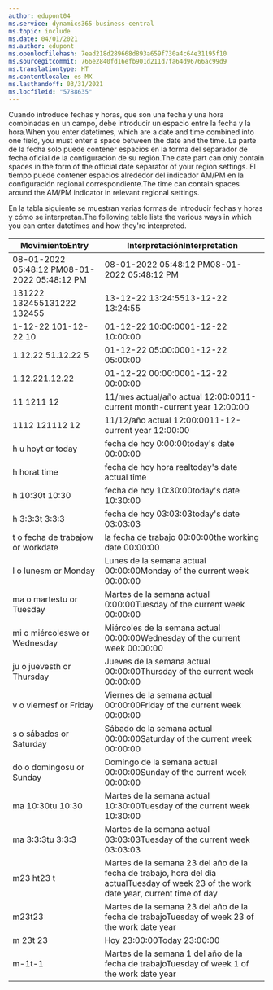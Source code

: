 ```yaml
---
author: edupont04
ms.service: dynamics365-business-central
ms.topic: include
ms.date: 04/01/2021
ms.author: edupont
ms.openlocfilehash: 7ead218d289668d893a659f730a4c64e31195f10
ms.sourcegitcommit: 766e2840fd16efb901d211d7fa64d96766ac99d9
ms.translationtype: HT
ms.contentlocale: es-MX
ms.lasthandoff: 03/31/2021
ms.locfileid: "5788635"
---
```

<span data-ttu-id="8f3b8-101">Cuando introduce fechas y horas, que son una fecha y una hora combinadas en un campo, debe introducir un espacio entre la fecha y la hora.</span><span class="sxs-lookup"><span data-stu-id="8f3b8-101">When you enter datetimes, which are a date and time combined into one field, you must enter a space between the date and the time.</span></span> <span data-ttu-id="8f3b8-102">La parte de la fecha solo puede contener espacios en la forma del separador de fecha oficial de la configuración de su región.</span><span class="sxs-lookup"><span data-stu-id="8f3b8-102">The date part can only contain spaces in the form of the official date separator of your region settings.</span></span> <span data-ttu-id="8f3b8-103">El tiempo puede contener espacios alrededor del indicador AM/PM en la configuración regional correspondiente.</span><span class="sxs-lookup"><span data-stu-id="8f3b8-103">The time can contain spaces around the AM/PM indicator in relevant regional settings.</span></span>

<!--It is also possible to enter only a date in a datetime field, but it is not possible to enter only a time.-->

<span data-ttu-id="8f3b8-104">En la tabla siguiente se muestran varias formas de introducir fechas y horas y cómo se interpretan.</span><span class="sxs-lookup"><span data-stu-id="8f3b8-104">The following table lists the various ways in which you can enter datetimes and how they're interpreted.</span></span>  

|<span data-ttu-id="8f3b8-105">Movimiento</span><span class="sxs-lookup"><span data-stu-id="8f3b8-105">Entry</span></span>|<span data-ttu-id="8f3b8-106">Interpretación</span><span class="sxs-lookup"><span data-stu-id="8f3b8-106">Interpretation</span></span>|
|---------------|------------------------|
|<span data-ttu-id="8f3b8-107">08-01-2022 05:48:12 PM</span><span class="sxs-lookup"><span data-stu-id="8f3b8-107">08-01-2022 05:48:12 PM</span></span>|<span data-ttu-id="8f3b8-108">08\-01\-2022 05:48:12 PM</span><span class="sxs-lookup"><span data-stu-id="8f3b8-108">08\-01\-2022 05:48:12 PM</span></span>|
|<span data-ttu-id="8f3b8-109">131222 132455</span><span class="sxs-lookup"><span data-stu-id="8f3b8-109">131222 132455</span></span>|<span data-ttu-id="8f3b8-110">13-12-22 13:24:55</span><span class="sxs-lookup"><span data-stu-id="8f3b8-110">13-12-22 13:24:55</span></span>|
|<span data-ttu-id="8f3b8-111">1-12-22 10</span><span class="sxs-lookup"><span data-stu-id="8f3b8-111">1-12-22 10</span></span>|<span data-ttu-id="8f3b8-112">01-12-22 10:00:00</span><span class="sxs-lookup"><span data-stu-id="8f3b8-112">01-12-22 10:00:00</span></span>|
|<span data-ttu-id="8f3b8-113">1.12.22 5</span><span class="sxs-lookup"><span data-stu-id="8f3b8-113">1.12.22 5</span></span>|<span data-ttu-id="8f3b8-114">01-12-22 05:00:00</span><span class="sxs-lookup"><span data-stu-id="8f3b8-114">01-12-22 05:00:00</span></span>|
|<span data-ttu-id="8f3b8-115">1.12.22</span><span class="sxs-lookup"><span data-stu-id="8f3b8-115">1.12.22</span></span>|<span data-ttu-id="8f3b8-116">01-12-22 00:00:00</span><span class="sxs-lookup"><span data-stu-id="8f3b8-116">01-12-22 00:00:00</span></span>|
|<span data-ttu-id="8f3b8-117">11 12</span><span class="sxs-lookup"><span data-stu-id="8f3b8-117">11 12</span></span>|<span data-ttu-id="8f3b8-118">11/mes actual/año actual 12:00:00</span><span class="sxs-lookup"><span data-stu-id="8f3b8-118">11-current month-current year 12:00:00</span></span>|
|<span data-ttu-id="8f3b8-119">1112 12</span><span class="sxs-lookup"><span data-stu-id="8f3b8-119">1112 12</span></span>|<span data-ttu-id="8f3b8-120">11/12/año actual 12:00:00</span><span class="sxs-lookup"><span data-stu-id="8f3b8-120">11-12-current year 12:00:00</span></span>|
|<span data-ttu-id="8f3b8-121">h u hoy</span><span class="sxs-lookup"><span data-stu-id="8f3b8-121">t or today</span></span>|<span data-ttu-id="8f3b8-122">fecha de hoy 0:00:00</span><span class="sxs-lookup"><span data-stu-id="8f3b8-122">today's date 00:00:00</span></span>|
|<span data-ttu-id="8f3b8-123">h hora</span><span class="sxs-lookup"><span data-stu-id="8f3b8-123">t time</span></span>|<span data-ttu-id="8f3b8-124">fecha de hoy hora real</span><span class="sxs-lookup"><span data-stu-id="8f3b8-124">today's date actual time</span></span>|
|<span data-ttu-id="8f3b8-125">h 10:30</span><span class="sxs-lookup"><span data-stu-id="8f3b8-125">t 10:30</span></span>|<span data-ttu-id="8f3b8-126">fecha de hoy 10:30:00</span><span class="sxs-lookup"><span data-stu-id="8f3b8-126">today's date 10:30:00</span></span>|
|<span data-ttu-id="8f3b8-127">h 3:3:3</span><span class="sxs-lookup"><span data-stu-id="8f3b8-127">t 3:3:3</span></span>|<span data-ttu-id="8f3b8-128">fecha de hoy 03:03:03</span><span class="sxs-lookup"><span data-stu-id="8f3b8-128">today's date 03:03:03</span></span>|
|<span data-ttu-id="8f3b8-129">t o fecha de trabajo</span><span class="sxs-lookup"><span data-stu-id="8f3b8-129">w or workdate</span></span>|<span data-ttu-id="8f3b8-130">la fecha de trabajo 00:00:00</span><span class="sxs-lookup"><span data-stu-id="8f3b8-130">the working date 00:00:00</span></span>|
|<span data-ttu-id="8f3b8-131">l o lunes</span><span class="sxs-lookup"><span data-stu-id="8f3b8-131">m or Monday</span></span>|<span data-ttu-id="8f3b8-132">Lunes de la semana actual 00:00:00</span><span class="sxs-lookup"><span data-stu-id="8f3b8-132">Monday of the current week 00:00:00</span></span>|
|<span data-ttu-id="8f3b8-133">ma o martes</span><span class="sxs-lookup"><span data-stu-id="8f3b8-133">tu or Tuesday</span></span>|<span data-ttu-id="8f3b8-134">Martes de la semana actual 0:00:00</span><span class="sxs-lookup"><span data-stu-id="8f3b8-134">Tuesday of the current week 00:00:00</span></span>|
|<span data-ttu-id="8f3b8-135">mi o miércoles</span><span class="sxs-lookup"><span data-stu-id="8f3b8-135">we or Wednesday</span></span>|<span data-ttu-id="8f3b8-136">Miércoles de la semana actual 00:00:00</span><span class="sxs-lookup"><span data-stu-id="8f3b8-136">Wednesday of the current week 00:00:00</span></span>|
|<span data-ttu-id="8f3b8-137">ju o jueves</span><span class="sxs-lookup"><span data-stu-id="8f3b8-137">th or Thursday</span></span>|<span data-ttu-id="8f3b8-138">Jueves de la semana actual 00:00:00</span><span class="sxs-lookup"><span data-stu-id="8f3b8-138">Thursday of the current week 00:00:00</span></span>|
|<span data-ttu-id="8f3b8-139">v o viernes</span><span class="sxs-lookup"><span data-stu-id="8f3b8-139">f or Friday</span></span>|<span data-ttu-id="8f3b8-140">Viernes de la semana actual 00:00:00</span><span class="sxs-lookup"><span data-stu-id="8f3b8-140">Friday of the current week 00:00:00</span></span>|
|<span data-ttu-id="8f3b8-141">s o sábado</span><span class="sxs-lookup"><span data-stu-id="8f3b8-141">s or Saturday</span></span>|<span data-ttu-id="8f3b8-142">Sábado de la semana actual 00:00:00</span><span class="sxs-lookup"><span data-stu-id="8f3b8-142">Saturday of the current week 00:00:00</span></span>|
|<span data-ttu-id="8f3b8-143">do o domingo</span><span class="sxs-lookup"><span data-stu-id="8f3b8-143">su or Sunday</span></span>|<span data-ttu-id="8f3b8-144">Domingo de la semana actual 00:00:00</span><span class="sxs-lookup"><span data-stu-id="8f3b8-144">Sunday of the current week 00:00:00</span></span>|
|<span data-ttu-id="8f3b8-145">ma 10:30</span><span class="sxs-lookup"><span data-stu-id="8f3b8-145">tu 10:30</span></span>|<span data-ttu-id="8f3b8-146">Martes de la semana actual 10:30:00</span><span class="sxs-lookup"><span data-stu-id="8f3b8-146">Tuesday of the current week 10:30:00</span></span>|
|<span data-ttu-id="8f3b8-147">ma 3:3:3</span><span class="sxs-lookup"><span data-stu-id="8f3b8-147">tu 3:3:3</span></span>|<span data-ttu-id="8f3b8-148">Martes de la semana actual 03:03:03</span><span class="sxs-lookup"><span data-stu-id="8f3b8-148">Tuesday of the current week 03:03:03</span></span>|
|<span data-ttu-id="8f3b8-149">m23 h</span><span class="sxs-lookup"><span data-stu-id="8f3b8-149">t23 t</span></span>|<span data-ttu-id="8f3b8-150">Martes de la semana 23 del año de la fecha de trabajo, hora del día actual</span><span class="sxs-lookup"><span data-stu-id="8f3b8-150">Tuesday of week 23 of the work date year, current time of day</span></span>|
|<span data-ttu-id="8f3b8-151">m23</span><span class="sxs-lookup"><span data-stu-id="8f3b8-151">t23</span></span>|<span data-ttu-id="8f3b8-152">Martes de la semana 23 del año de la fecha de trabajo</span><span class="sxs-lookup"><span data-stu-id="8f3b8-152">Tuesday of week 23 of the work date year</span></span>|
|<span data-ttu-id="8f3b8-153">m 23</span><span class="sxs-lookup"><span data-stu-id="8f3b8-153">t 23</span></span>|<span data-ttu-id="8f3b8-154">Hoy 23:00:00</span><span class="sxs-lookup"><span data-stu-id="8f3b8-154">Today 23:00:00</span></span>|
|<span data-ttu-id="8f3b8-155">m-1</span><span class="sxs-lookup"><span data-stu-id="8f3b8-155">t-1</span></span>|<span data-ttu-id="8f3b8-156">Martes de la semana 1 del año de la fecha de trabajo</span><span class="sxs-lookup"><span data-stu-id="8f3b8-156">Tuesday of week 1 of the work date year</span></span>|


